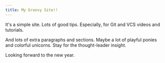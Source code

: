 ```yaml
---
title: My Groovy Site!!
---
```


It's a simple site.
Lots of good tips.
Especially, for Git and VCS videos and tutorials.

And lots of extra paragraphs and sections.
Maybe a lot of playful ponies and colorful unicorns.
Stay for the thought-leader insight.

Looking forward to the new year.
